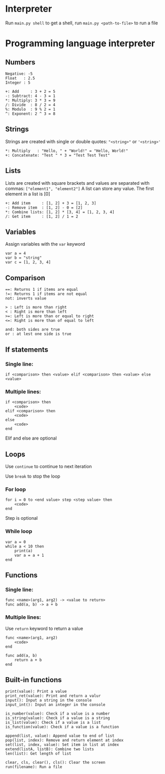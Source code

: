# Interpreter

Run `main.py shell` to get a shell, run `main.py <path-to-file>` to run a file

# Programming language interpreter

## Numbers
```
Negative: -5
Float   : 2.5
Integer : 5
```
```
+: Add     : 3 + 2 = 5
-: Subtract: 4 - 3 = 1
*: Multiply: 3 * 3 = 9
/: Divide  : 8 / 2 = 4
%: Modulo  : 9 % 2 = 1
^: Exponent: 2 ^ 3 = 8
```

## Strings
Strings are created with single or double quotes:
`"<string>"` or `'<string>'`
```
*: Multiply   : "Hello, " + "World!" = "Hello, World!"
+: Concatenate: "Test " * 3 = "Test Test Test"
```

## Lists
Lists are created with square brackets and values are separated with commas:
`["element1", "element2"]`
A list can store any value.
The first element in a list is [0]
```
+: Add item     : [1, 2] + 3 = [1, 2, 3]
-: Remove item  : [1, 2] - 0 = [2]
*: Combine lists: [1, 2] * [3, 4] = [1, 2, 3, 4]
/: Get item     : [1, 2] / 1 = 2
```

## Variables
Assign variables with the `var` keyword
```
var a = 4
var b = "string"
var c = [1, 2, 3, 4]
```

## Comparison
```
==: Returns 1 if items are equal
!=: Returns 1 if items are not equal
not: inverts value
```
```
> : Left is more than right
< : Right is more than left
>=: Left is more than or equal to right
<=: Right is more than of equal to left
```
```
and: both sides are true
or : at lest one side is true
```
## If statements
### Single line:
```
if <comparison> then <value> elif <comparison> then <value> else <value>
```
### Multiple lines:
```
if <comparison> then
    <code>
elif <comparison> then
    <code>
else
    <code>
end
```
Elif and else are optional

## Loops
Use `continue` to continue to next iteration

Use `break` to stop the loop
### For loop
```
for i = 0 to <end value> step <step value> then
    <code>
end
```
Step is optional
### While loop
```
var a = 0
while a < 10 then
    print(a)
    var a = a + 1
end
```

## Functions
### Single line:
```
func <name>(arg1, arg2) -> <value to return>
func add(a, b) -> a + b
```
### Multiple lines:
Use `return` keyword to return a value
```
func <name>(arg1, arg2)
    <code>
end
```
```
func add(a, b)
    return a + b
end
```

## Built-in functions
```
print(value): Print a value
print_ret(value): Print and return a valur
input(): Input a string in the console
input_int(): Input an integer in the console
```
```
is_number(value): Check if a value is a number
is_string(value): Check if a value is a string
is_list(value): Check if a value is a list
is_function(value): Check if a value is a function
```
```
append(list, value): Append value to end of list
pop(list, index): Remove and return element at index
set(list, index, value): Set item in list at index
extend(listA, listB): Combine two lists
len(list): Get length of list
```
```
clear, cls, clear(), cls(): Clear the screen
run(filename): Run a file
```